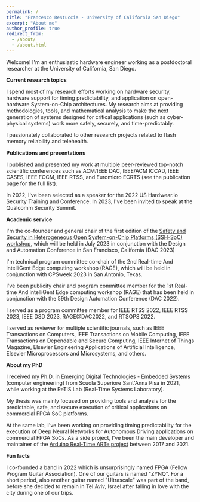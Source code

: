 ```yaml
---
permalink: /
title: "Francesco Restuccia - University of California San Diego"
excerpt: "About me"
author_profile: true
redirect_from:
  - /about/
  - /about.html
---
```


Welcome! I'm an enthusiastic hardware engineer working as a postdoctoral researcher at the University of California, San Diego.

**Current research topics**

I spend most of my research efforts working on hardware security, hardware support for timing predictability, and application on open-hardware System-on-Chip architectures. My research aims at providing methodologies, tools, and mathematical analysis to make the next generation of systems designed for critical applications (such as cyber-physical systems) work more safely, securely, and time-predictably.

I passionately collaborated to other research projects related to flash memory reliability and telehealth.

**Publications and presentations**

I published and presented my work at multiple peer-reviewed top-notch scientific conferences such as ACM/IEEE DAC, IEEE/ACM ICCAD, IEEE CASES, IEEE FCCM, IEEE RTSS, and Euromicro ECRTS (see the publication page for the full list).

In 2022, I've been selected as a speaker for the 2022 US Hardwear.io Security Training and Conference. In 2023, I've been invited to speak at the Qualcomm Security Summit.

**Academic service**

I'm the co-founder and general chair of the first edition of the <a href="https://ssh-soc-workshop.github.io/2023/">Safety and Security in Heterogeneous Open System-on-Chip Platforms (SSH-SoC) workshop</a>, which will be held in July 2023 in conjunction with the Design and Automation Conference in San Francisco, California (DAC 2023)

I'm technical program committee co-chair of the 2nd Real-time And intelliGent Edge computing workshop (RAGE), which will be held in conjunction with CPSweek 2023 in San Antonio, Texas.

I've been publicity chair and program committee member for the 1st Real-time And intelliGent Edge computing workshop (RAGE) that has been held in conjunction with the 59th Design Automation Conference (DAC 2022).

I served as a program committee member for IEEE RTSS 2022, IEEE RTSS 2023, IEEE DSD 2023, RAGE@DAC2022, and RTSOPS 2022.

I served as reviewer for multiple scientific journals, such as IEEE Transactions on Computers, IEEE Transactions on Mobile Computing, IEEE Transactions on Dependable and Secure Computing, IEEE Internet of Things Magazine, Elsevier Engineering Applications of Artificial Intelligence, Elsevier Microprocessors and Microsystems, and others.

**About my PhD**

I received my Ph.D. in Emerging Digital Technologies - Embedded Systems (computer engineering) from Scuola Superiore Sant'Anna Pisa in 2021, while working at the ReTiS Lab (Real-Time Systems Laboratory).

My thesis was mainly focused on providing tools and analysis for the predictable, safe, and secure execution of critical applications on commercial FPGA SoC platforms.

At the same lab, I've been working on providing timing predictability for the execution of Deep Neural Networks for Autonomous Driving applications on commercial FPGA SoCs. As a side project, I've been the main developer and maintainer of the <a href="http://arte.retis.santannapisa.it">Arduino Real-Time ARTe project</a> between 2017 and 2021.

**Fun facts**

I co-founded a band in 2022 which is unsurprisingly named FPGA (Fellow Program Guitar Association). One of our guitars is named "ZYNQ". For a short period, also another guitar named "Ultrascale" was part of the band, before she decided to remain in Tel Aviv, Israel after falling in love with the city during one of our trips. 


<!--
A data-driven personal website
======
Like many other Jekyll-based GitHub Pages templates, academicpages makes you separate the website's content from its form. The content & metadata of your website are in structured markdown files, while various other files constitute the theme, specifying how to transform that content & metadata into HTML pages. You keep these various markdown (.md), YAML (.yml), HTML, and CSS files in a public GitHub repository. Each time you commit and push an update to the repository, the [GitHub pages](https://pages.github.com/) service creates static HTML pages based on these files, which are hosted on GitHub's servers free of charge.

Many of the features of dynamic content management systems (like Wordpress) can be achieved in this fashion, using a fraction of the computational resources and with far less vulnerability to hacking and DDoSing. You can also modify the theme to your heart's content without touching the content of your site. If you get to a point where you've broken something in Jekyll/HTML/CSS beyond repair, your markdown files describing your talks, publications, etc. are safe. You can rollback the changes or even delete the repository and start over -- just be sure to save the markdown files! Finally, you can also write scripts that process the structured data on the site, such as [this one](https://github.com/academicpages/academicpages.github.io/blob/master/talkmap.ipynb) that analyzes metadata in pages about talks to display [a map of every location you've given a talk](https://academicpages.github.io/talkmap.html).

Getting started
======
1. Register a GitHub account if you don't have one and confirm your e-mail (required!)
1. Fork [this repository](https://github.com/academicpages/academicpages.github.io) by clicking the "fork" button in the top right.
1. Go to the repository's settings (rightmost item in the tabs that start with "Code", should be below "Unwatch"). Rename the repository "[your GitHub username].github.io", which will also be your website's URL.
1. Set site-wide configuration and create content & metadata (see below -- also see [this set of diffs](http://archive.is/3TPas) showing what files were changed to set up [an example site](https://getorg-testacct.github.io) for a user with the username "getorg-testacct")
1. Upload any files (like PDFs, .zip files, etc.) to the files/ directory. They will appear at https://[your GitHub username].github.io/files/example.pdf.  
1. Check status by going to the repository settings, in the "GitHub pages" section

Site-wide configuration
------
The main configuration file for the site is in the base directory in [_config.yml](https://github.com/academicpages/academicpages.github.io/blob/master/_config.yml), which defines the content in the sidebars and other site-wide features. You will need to replace the default variables with ones about yourself and your site's github repository. The configuration file for the top menu is in [_data/navigation.yml](https://github.com/academicpages/academicpages.github.io/blob/master/_data/navigation.yml). For example, if you don't have a portfolio or blog posts, you can remove those items from that navigation.yml file to remove them from the header.

Create content & metadata
------
For site content, there is one markdown file for each type of content, which are stored in directories like _publications, _talks, _posts, _teaching, or _pages. For example, each talk is a markdown file in the [_talks directory](https://github.com/academicpages/academicpages.github.io/tree/master/_talks). At the top of each markdown file is structured data in YAML about the talk, which the theme will parse to do lots of cool stuff. The same structured data about a talk is used to generate the list of talks on the [Talks page](https://academicpages.github.io/talks), each [individual page](https://academicpages.github.io/talks/2012-03-01-talk-1) for specific talks, the talks section for the [CV page](https://academicpages.github.io/cv), and the [map of places you've given a talk](https://academicpages.github.io/talkmap.html) (if you run this [python file](https://github.com/academicpages/academicpages.github.io/blob/master/talkmap.py) or [Jupyter notebook](https://github.com/academicpages/academicpages.github.io/blob/master/talkmap.ipynb), which creates the HTML for the map based on the contents of the _talks directory).

**Markdown generator**

I have also created [a set of Jupyter notebooks](https://github.com/academicpages/academicpages.github.io/tree/master/markdown_generator
) that converts a CSV containing structured data about talks or presentations into individual markdown files that will be properly formatted for the academicpages template. The sample CSVs in that directory are the ones I used to create my own personal website at stuartgeiger.com. My usual workflow is that I keep a spreadsheet of my publications and talks, then run the code in these notebooks to generate the markdown files, then commit and push them to the GitHub repository.

How to edit your site's GitHub repository
------
Many people use a git client to create files on their local computer and then push them to GitHub's servers. If you are not familiar with git, you can directly edit these configuration and markdown files directly in the github.com interface. Navigate to a file (like [this one](https://github.com/academicpages/academicpages.github.io/blob/master/_talks/2012-03-01-talk-1.md) and click the pencil icon in the top right of the content preview (to the right of the "Raw | Blame | History" buttons). You can delete a file by clicking the trashcan icon to the right of the pencil icon. You can also create new files or upload files by navigating to a directory and clicking the "Create new file" or "Upload files" buttons.

Example: editing a markdown file for a talk
![Editing a markdown file for a talk](/images/editing-talk.png)

For more info
------
More info about configuring academicpages can be found in [the guide](https://academicpages.github.io/markdown/). The [guides for the Minimal Mistakes theme](https://mmistakes.github.io/minimal-mistakes/docs/configuration/) (which this theme was forked from) might also be helpful. -->
